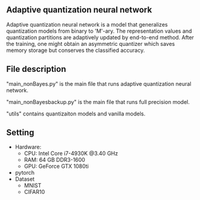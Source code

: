 ## Adaptive quantization neural network
Adaptive quantization neural network is a model that generalizes quantization models from binary to 'M'-ary. The representation values and quantization partitions are adaptively updated by end-to-end method. After the training, one might obtain an asymmetric quantizer which saves memory storage but conserves the classified accuracy.
## File description
"main_nonBayes.py" is the main file that runs adaptive quantization neural network.

"main_nonBayesbackup.py" is the main file that runs full precision model.

"utils" contains quantizaiton models and vanilla models.
## Setting
* Hardware:
  * CPU: Intel Core i7-4930K @3.40 GHz
  * RAM: 64 GB DDR3-1600
  * GPU: GeForce GTX 1080ti
* pytorch 
* Dataset
  * MNIST
  * CIFAR10
